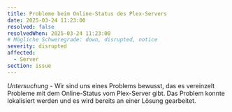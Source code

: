 ```yaml
---
title: Probleme beim Online-Status des Plex-Servers
date: 2025-03-24 11:23:00
resolved: false
resolvedWhen: 2025-03-24 11:23:00
# Mögliche Schweregrade: down, disrupted, notice
severity: disrupted
affected:
  - Server
section: issue
---
```


*Untersuchung* - Wir sind uns eines Problems bewusst, das es vereinzelt Probleme mit dem Online-Status vom Plex-Server gibt. Das Problem konnte lokalisiert werden und es wird bereits an einer Lösung gearbeitet.
